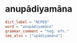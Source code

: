 # anupādiyamāna

``` toml
dict_label = "NCPED"
word = "anupādiyamāna"
grammar_comment = "neg. mfn."
see_also = ["upādiyamāna"]
```


